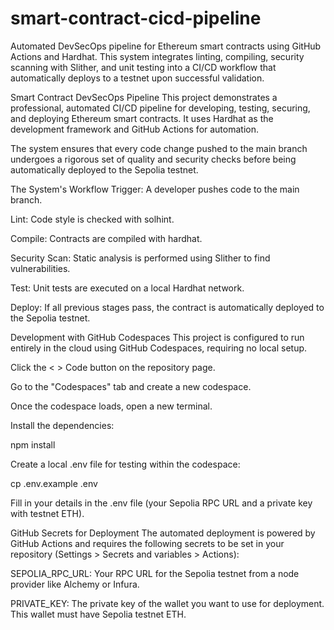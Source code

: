 # smart-contract-cicd-pipeline
Automated DevSecOps pipeline for Ethereum smart contracts using GitHub Actions and Hardhat. This system integrates linting, compiling, security scanning with Slither, and unit testing into a CI/CD workflow that automatically deploys to a testnet upon successful validation.

Smart Contract DevSecOps Pipeline
This project demonstrates a professional, automated CI/CD pipeline for developing, testing, securing, and deploying Ethereum smart contracts. It uses Hardhat as the development framework and GitHub Actions for automation.

The system ensures that every code change pushed to the main branch undergoes a rigorous set of quality and security checks before being automatically deployed to the Sepolia testnet.

The System's Workflow
Trigger: A developer pushes code to the main branch.

Lint: Code style is checked with solhint.

Compile: Contracts are compiled with hardhat.

Security Scan: Static analysis is performed using Slither to find vulnerabilities.

Test: Unit tests are executed on a local Hardhat network.

Deploy: If all previous stages pass, the contract is automatically deployed to the Sepolia testnet.

Development with GitHub Codespaces
This project is configured to run entirely in the cloud using GitHub Codespaces, requiring no local setup.

Click the < > Code button on the repository page.

Go to the "Codespaces" tab and create a new codespace.

Once the codespace loads, open a new terminal.

Install the dependencies:

npm install

Create a local .env file for testing within the codespace:

cp .env.example .env

Fill in your details in the .env file (your Sepolia RPC URL and a private key with testnet ETH).

GitHub Secrets for Deployment
The automated deployment is powered by GitHub Actions and requires the following secrets to be set in your repository (Settings > Secrets and variables > Actions):

SEPOLIA_RPC_URL: Your RPC URL for the Sepolia testnet from a node provider like Alchemy or Infura.

PRIVATE_KEY: The private key of the wallet you want to use for deployment. This wallet must have Sepolia testnet ETH.
